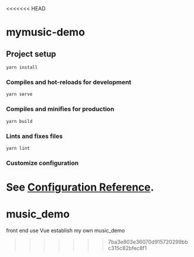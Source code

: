 <<<<<<< HEAD
# mymusic-demo

## Project setup
```
yarn install
```

### Compiles and hot-reloads for development
```
yarn serve
```

### Compiles and minifies for production
```
yarn build
```

### Lints and fixes files
```
yarn lint
```

### Customize configuration
See [Configuration Reference](https://cli.vuejs.org/config/).
=======
# music_demo
front end use Vue establish my own music_demo
>>>>>>> 7ba3e803e36070d915720299bbc315c82bfec8f1
